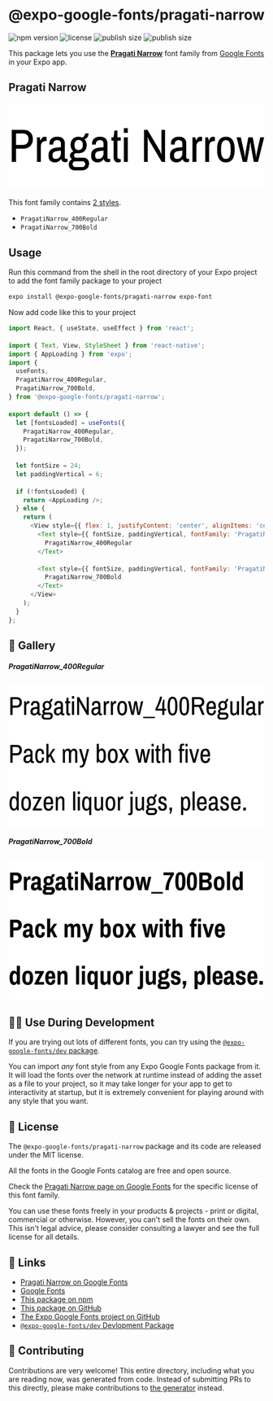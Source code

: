 # @expo-google-fonts/pragati-narrow

![npm version](https://flat.badgen.net/npm/v/@expo-google-fonts/pragati-narrow)
![license](https://flat.badgen.net/github/license/expo/google-fonts)
![publish size](https://flat.badgen.net/packagephobia/install/@expo-google-fonts/pragati-narrow)
![publish size](https://flat.badgen.net/packagephobia/publish/@expo-google-fonts/pragati-narrow)

This package lets you use the [**Pragati Narrow**](https://fonts.google.com/specimen/Pragati+Narrow) font family from [Google Fonts](https://fonts.google.com/) in your Expo app.

## Pragati Narrow

![Pragati Narrow](./font-family.png)

This font family contains [2 styles](#-gallery).

- `PragatiNarrow_400Regular`
- `PragatiNarrow_700Bold`

## Usage

Run this command from the shell in the root directory of your Expo project to add the font family package to your project
```sh
expo install @expo-google-fonts/pragati-narrow expo-font
```

Now add code like this to your project
```js
import React, { useState, useEffect } from 'react';

import { Text, View, StyleSheet } from 'react-native';
import { AppLoading } from 'expo';
import {
  useFonts,
  PragatiNarrow_400Regular,
  PragatiNarrow_700Bold,
} from '@expo-google-fonts/pragati-narrow';

export default () => {
  let [fontsLoaded] = useFonts({
    PragatiNarrow_400Regular,
    PragatiNarrow_700Bold,
  });

  let fontSize = 24;
  let paddingVertical = 6;

  if (!fontsLoaded) {
    return <AppLoading />;
  } else {
    return (
      <View style={{ flex: 1, justifyContent: 'center', alignItems: 'center' }}>
        <Text style={{ fontSize, paddingVertical, fontFamily: 'PragatiNarrow_400Regular' }}>
          PragatiNarrow_400Regular
        </Text>

        <Text style={{ fontSize, paddingVertical, fontFamily: 'PragatiNarrow_700Bold' }}>
          PragatiNarrow_700Bold
        </Text>
      </View>
    );
  }
};

```

## 🔡 Gallery

##### PragatiNarrow_400Regular
![PragatiNarrow_400Regular](./PragatiNarrow_400Regular.ttf.png)

##### PragatiNarrow_700Bold
![PragatiNarrow_700Bold](./PragatiNarrow_700Bold.ttf.png)


## 👩‍💻 Use During Development

If you are trying out lots of different fonts, you can try using the [`@expo-google-fonts/dev` package](https://github.com/expo/google-fonts/tree/master/font-packages/dev#readme).

You can import *any* font style from any Expo Google Fonts package from it. It will load the fonts
over the network at runtime instead of adding the asset as a file to your project, so it may take longer
for your app to get to interactivity at startup, but it is extremely convenient
for playing around with any style that you want.

## 📖 License

The `@expo-google-fonts/pragati-narrow` package and its code are released under the MIT license.

All the fonts in the Google Fonts catalog are free and open source.

Check the [Pragati Narrow page on Google Fonts](https://fonts.google.com/specimen/Pragati+Narrow) for the specific license of this font family.

You can use these fonts freely in your products & projects - print or digital, commercial or otherwise. However, you can't sell the fonts on their own. This isn't legal advice, please consider consulting a lawyer and see the full license for all details.

## 🔗 Links

- [Pragati Narrow on Google Fonts](https://fonts.google.com/specimen/Pragati+Narrow)
- [Google Fonts](https://fonts.google.com/)
- [This package on npm](https://www.npmjs.com/package/@expo-google-fonts/pragati-narrow)
- [This package on GitHub](https://github.com/expo/google-fonts/tree/master/font-packages/pragati-narrow)
- [The Expo Google Fonts project on GitHub](https://github.com/expo/google-fonts)
- [`@expo-google-fonts/dev` Devlopment Package](https://github.com/expo/google-fonts/tree/master/font-packages/dev)

## 🤝 Contributing

Contributions are very welcome! This entire directory, including what you are reading now, was generated from code. Instead of submitting PRs to this directly, please make contributions to [the generator](https://github.com/expo/google-fonts/tree/master/packages/generator) instead.
